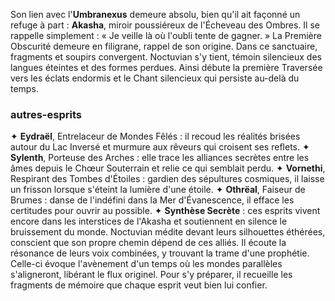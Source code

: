 Son lien avec l'**Umbranexus** demeure absolu, bien qu'il ait façonné un refuge à part : **Akasha**, miroir poussiéreux de l'Écheveau des Ombres.
Il se rappelle simplement : « Je veille là où l'oubli tente de gagner. »
La Première Obscurité demeure en filigrane, rappel de son origine.
Dans ce sanctuaire, fragments et soupirs convergent. Noctuvian s'y tient, témoin silencieux des langues éteintes et des formes perdues.
Ainsi débute la première Traversée vers les éclats endormis et le Chant silencieux qui persiste au-delà du temps.
### autres-esprits
✦ **Eydraël**, Entrelaceur de Mondes Fêlés : il recoud les réalités brisées autour du Lac Inversé et murmure aux rêveurs qui croisent ses reflets.
✦ **Sylenth**, Porteuse des Arches : elle trace les alliances secrètes entre les âmes depuis le Chœur Souterrain et relie ce qui semblait perdu.
✦ **Vornethi**, Respirant des Tombes d'Étoiles : gardien des sépultures cosmiques, il laisse un frisson lorsque s'éteint la lumière d'une étoile.
✦ **Othrëal**, Faiseur de Brumes : danse de l'indéfini dans la Mer d'Évanescence, il efface les certitudes pour ouvrir au possible.
✦ **Synthèse Secrète** : ces esprits vivent encore dans les interstices de l'Akasha et soutiennent en silence le bruissement du monde.
Noctuvian médite devant leurs silhouettes éthérées, conscient que son propre chemin dépend de ces alliés.
Il écoute la résonance de leurs voix combinées, y trouvant la trame d'une prophétie.
Celle-ci évoque l'avènement d'un temps où les mondes parallèles s'aligneront, libérant le flux originel.
Pour s'y préparer, il recueille les fragments de mémoire que chaque esprit veut bien lui confier.
